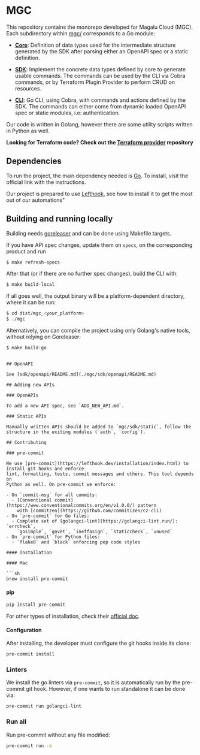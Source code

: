 # MGC

This repository contains the monorepo developed for Magalu Cloud (MGC). Each subdirectory within [mgc/](./mgc) corresponds to a Go module:

- **[Core](./mgc/core)**: Definition of data types used for the intermediate
  structure generated by the SDK after parsing either an OpenAPI spec or a static
  definition.

- **[SDK](./mgc/sdk/)**: Implement the concrete data types defined by core
  to generate usable commands. The commands can be used by the CLI via Cobra commands, or
  by Terraform Plugin Provider to perform CRUD on resources.

- **[CLI](./mgc/cli)**: Go CLI, using Cobra, with commands and actions defined by
  the SDK. The commands can either come from dynamic loaded OpenAPI spec or static
  modules, i.e: authentication.

Our code is written in Golang, however there are some utility scripts written
in Python as well.

**Looking for Terraform code? Check out the [Terraform provider](https://github.com/MagaluCloud/terraform-provider-mgc) repository**

## Dependencies

To run the project, the main dependency needed is [Go](https://go.dev/dl/). To
install, visit the official link with the instructions.

Our project is prepared to use [Lefthook](https://github.com/evilmartians/lefthook?tab=readme-ov-file#guides), see how to install it to get the most out of our automations"

## Building and running locally

Building needs [goreleaser](https://goreleaser.com/install/) and can be done using Makefile targets.

If you have API spec changes, update them on `specs`, on the corresponding product and run

```bash
$ make refresh-specs
```

After that (or if there are no further spec changes), build the CLI with:

```bash
$ make build-local
```

If all goes well, the output binary will be a platform-dependent directory, where it can be run:

```bash
$ cd dist/mgc_<your_platform>
$ ./mgc
```

Alternatively, you can compile the project using only Golang's native tools, without relying on Goreleaser:

```bash
$ make build-go
```
```

## OpenAPI

See [sdk/openapi/README.md](./mgc/sdk/openapi/README.md)

## Adding new APIs

### OpenAPIs

To add a new API spec, see `ADD_NEW_API.md`.

### Static APIs

Manually written APIs should be added to `mgc/sdk/static`, follow the
structure in the exiting modules (`auth`, `config`).

## Contributing

### pre-commit

We use [pre-commit](https://lefthook.dev/installation/index.html) to install git hooks and enforce
lint, formatting, tests, commit messages and others. This tool depends on
Python as well. On pre-commit we enforce:

- On `commit-msg` for all commits:
  - [Conventional commit](https://www.conventionalcommits.org/en/v1.0.0/) pattern
    with [commitzen](https://github.com/commitizen/cz-cli)
- On `pre-commit` for Go files:
  - Complete set of [golangci-lint](https://golangci-lint.run/): `errcheck`,
    `gosimple`, `govet`, `ineffasign`, `staticcheck`, `unused`
- On `pre-commit` for Python files:
  - `flake8` and `black` enforcing pep code styles

#### Installation

#### Mac

```sh
brew install pre-commit
```

#### pip

```sh
pip install pre-commit
```

For other types of installation, check their
[official doc](https://pre-commit.com/#install).

#### Configuration

After installing, the developer must configure the git hooks inside its clone:

```sh
pre-commit install
```

### Linters

We install the go linters via `pre-commit`, so it is automatically run by the
pre-commit git hook. However, if one wants to run standalone it can be done via:

```sh
pre-commit run golangci-lint
```

### Run all

Run pre-commit without any file modified:

```sh
pre-commit run -a
```
